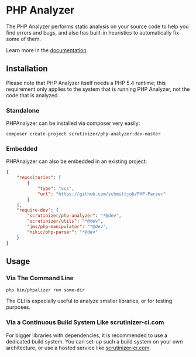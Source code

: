 # PHP Analyzer

The PHP Analyzer performs static analysis on your source code to help you find errors and bugs, and also has built-in
heuristics to automatically fix some of them.

Learn more in the [documentation](https://scrutinizer-ci.com/docs/tools/php/php-analyzer/).

## Installation

Please note that PHP Analyzer itself needs a PHP 5.4 runtime; this  requirement only applies to the system that is
running PHP Analyzer, not the code that is analyzed.

### Standalone

PHPAnalyzer can be installed via composer very easily:

```
composer create-project scrutinizer/php-analyzer:dev-master
```

### Embedded

PHPAnalyzer can also be embedded in an existing project:

```json
{
    "repositories": [
        {
            "type": "vcs",
            "url": "https://github.com/schmittjoh/PHP-Parser"
        }
    ],
    "require-dev": {
        "scrutinizer/php-analyzer": "*@dev",
        "scrutinizer/utils": "*@dev",
        "jms/php-manipulator": "*@dev",
        "nikic/php-parser": "*@dev"
    }
}
```

## Usage

### Via The Command Line

```
php bin/phpalizer run some-dir
```

The CLI is especially useful to analyze smaller libraries, or for testing purposes.

### Via a Continuous Build System Like scrutinizer-ci.com

For bigger libraries with dependencies, it is recommended to use a dedicated build system. You can set-up such a build
system on your own architecture, or use a hosted service like [scrutinizer-ci.com](https://scrutinizer-ci.com).

